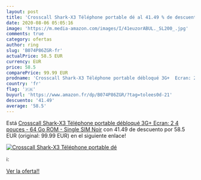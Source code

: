 ```yaml
---
layout: post
title: 'Crosscall Shark-X3 Téléphone portable dé al 41.49 % de descuento'
date: 2020-08-06 05:05:16
image: 'https://m.media-amazon.com/images/I/41euzorABUL._SL200_.jpg'
comments: true
category: ofertas
author: ring
slug: 'B074P86ZGR-fr'
actualPrice: 58.5 EUR
currency: EUR
price: 58.5
comparePrice: 99.99 EUR
prodname: 'Crosscall Shark-X3 Téléphone portable débloqué 3G+  Ecran: 2 4 pouces - 64 Go ROM - Single SIM  Noir'
country: 'fr'
flag: '🇫🇷'
buyurl: 'https://www.amazon.fr/dp/B074P86ZGR/?tag=tolees0d-21'
descuento: '41.49'
average: '58.5'
---
```


Está [Crosscall Shark-X3 Téléphone portable débloqué 3G+  Ecran: 2 4 pouces - 64 Go ROM - Single SIM  Noir](https://www.amazon.fr/dp/B074P86ZGR/?tag=tolees0d-21) con 41.49 de descuento por 58.5 EUR (original: 99.99 EUR) en el siguiente enlace!

[![Crosscall Shark-X3 Téléphone portable dé](https://m.media-amazon.com/images/I/41euzorABUL._SL200_.jpg)](https://www.amazon.fr/dp/B074P86ZGR/?tag=tolees0d-21)

ℹ️:


[Ver la oferta!!](https://www.amazon.fr/dp/B074P86ZGR/?tag=tolees0d-21)
